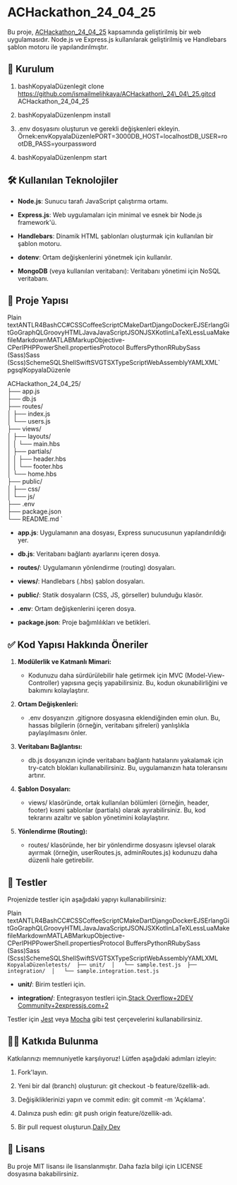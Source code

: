 ACHackathon\_24\_04\_25
=======================

Bu proje, [ACHackathon\_24\_04\_25](https://github.com/ismailmelihkaya/ACHackathon_24_04_25) kapsamında geliştirilmiş bir web uygulamasıdır. Node.js ve Express.js kullanılarak geliştirilmiş ve Handlebars şablon motoru ile yapılandırılmıştır.​

🚀 Kurulum
----------

1.  bashKopyalaDüzenlegit clone https://github.com/ismailmelihkaya/ACHackathon\_24\_04\_25.gitcd ACHackathon\_24\_04\_25
    
2.  bashKopyalaDüzenlenpm install
    
3.  .env dosyasını oluşturun ve gerekli değişkenleri ekleyin. Örnek:envKopyalaDüzenlePORT=3000DB\_HOST=localhostDB\_USER=rootDB\_PASS=yourpassword
    
4.  bashKopyalaDüzenlenpm start
    

🛠️ Kullanılan Teknolojiler
---------------------------

*   **Node.js**: Sunucu tarafı JavaScript çalıştırma ortamı.
    
*   **Express.js**: Web uygulamaları için minimal ve esnek bir Node.js framework'ü.
    
*   **Handlebars**: Dinamik HTML şablonları oluşturmak için kullanılan bir şablon motoru.
    
*   **dotenv**: Ortam değişkenlerini yönetmek için kullanılır.
    
*   **MongoDB** (veya kullanılan veritabanı): Veritabanı yönetimi için NoSQL veritabanı.
    

📁 Proje Yapısı
---------------

Plain textANTLR4BashCC#CSSCoffeeScriptCMakeDartDjangoDockerEJSErlangGitGoGraphQLGroovyHTMLJavaJavaScriptJSONJSXKotlinLaTeXLessLuaMakefileMarkdownMATLABMarkupObjective-CPerlPHPPowerShell.propertiesProtocol BuffersPythonRRubySass (Sass)Sass (Scss)SchemeSQLShellSwiftSVGTSXTypeScriptWebAssemblyYAMLXML`   pgsqlKopyalaDüzenle

ACHackathon_24_04_25/  
├── app.js  
├── db.js  
├── routes/  
│   ├── index.js  
│   └── users.js  
├── views/  
│   ├── layouts/  
│   │   └── main.hbs  
│   ├── partials/  
│   │   ├── header.hbs  
│   │   └── footer.hbs  
│   └── home.hbs  
├── public/  
│   ├── css/  
│   └── js/  
├── .env  
├── package.json  
└── README.md   `

*   **app.js**: Uygulamanın ana dosyası, Express sunucusunun yapılandırıldığı yer.
    
*   **db.js**: Veritabanı bağlantı ayarlarını içeren dosya.
    
*   **routes/**: Uygulamanın yönlendirme (routing) dosyaları.
    
*   **views/**: Handlebars (.hbs) şablon dosyaları.
    
*   **public/**: Statik dosyaların (CSS, JS, görseller) bulunduğu klasör.
    
*   **.env**: Ortam değişkenlerini içeren dosya.
    
*   **package.json**: Proje bağımlılıkları ve betikleri.
    

✅ Kod Yapısı Hakkında Öneriler
------------------------------

1.  **Modülerlik ve Katmanlı Mimari:**
    
    *   Kodunuzu daha sürdürülebilir hale getirmek için MVC (Model-View-Controller) yapısına geçiş yapabilirsiniz. Bu, kodun okunabilirliğini ve bakımını kolaylaştırır.​
        
2.  **Ortam Değişkenleri:**
    
    *   .env dosyanızın .gitignore dosyasına eklendiğinden emin olun. Bu, hassas bilgilerin (örneğin, veritabanı şifreleri) yanlışlıkla paylaşılmasını önler.​
        
3.  **Veritabanı Bağlantısı:**
    
    *   db.js dosyanızın içinde veritabanı bağlantı hatalarını yakalamak için try-catch blokları kullanabilirsiniz. Bu, uygulamanızın hata toleransını artırır.​
        
4.  **Şablon Dosyaları:**
    
    *   views/ klasöründe, ortak kullanılan bölümleri (örneğin, header, footer) kısmi şablonlar (partials) olarak ayırabilirsiniz. Bu, kod tekrarını azaltır ve şablon yönetimini kolaylaştırır.​
        
5.  **Yönlendirme (Routing):**
    
    *   routes/ klasöründe, her bir yönlendirme dosyasını işlevsel olarak ayırmak (örneğin, userRoutes.js, adminRoutes.js) kodunuzu daha düzenli hale getirebilir.​
        

🧪 Testler
----------

Projenizde testler için aşağıdaki yapıyı kullanabilirsiniz:​

Plain textANTLR4BashCC#CSSCoffeeScriptCMakeDartDjangoDockerEJSErlangGitGoGraphQLGroovyHTMLJavaJavaScriptJSONJSXKotlinLaTeXLessLuaMakefileMarkdownMATLABMarkupObjective-CPerlPHPPowerShell.propertiesProtocol BuffersPythonRRubySass (Sass)Sass (Scss)SchemeSQLShellSwiftSVGTSXTypeScriptWebAssemblyYAMLXML`   KopyalaDüzenletests/  ├── unit/  │   └── sample.test.js  ├── integration/  │   └── sample.integration.test.js   `

*   **unit/**: Birim testleri için.
    
*   **integration/**: Entegrasyon testleri için.​[Stack Overflow+2DEV Community+2expressjs.com+2](https://dev.to/moibra/best-practices-for-structuring-an-expressjs-project-148i?utm_source=chatgpt.com)
    

Testler için [Jest](https://jestjs.io/) veya [Mocha](https://mochajs.org/) gibi test çerçevelerini kullanabilirsiniz.​

🧑‍💻 Katkıda Bulunma
---------------------

Katkılarınızı memnuniyetle karşılıyoruz! Lütfen aşağıdaki adımları izleyin:

1.  Fork'layın.
    
2.  Yeni bir dal (branch) oluşturun: git checkout -b feature/özellik-adı.
    
3.  Değişikliklerinizi yapın ve commit edin: git commit -m 'Açıklama'.
    
4.  Dalınıza push edin: git push origin feature/özellik-adı.
    
5.  Bir pull request oluşturun.​[Daily Dev](https://daily.dev/blog/setup-nodejs-express-project-a-beginners-guide?utm_source=chatgpt.com)
    

📄 Lisans
---------

Bu proje MIT lisansı ile lisanslanmıştır. Daha fazla bilgi için LICENSE dosyasına bakabilirsiniz.